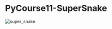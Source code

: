 # PyCourse11-SuperSnake
![super_snake](https://user-images.githubusercontent.com/78360814/117519516-1ae5a400-afb9-11eb-9e71-ca85ab2011ef.PNG)

